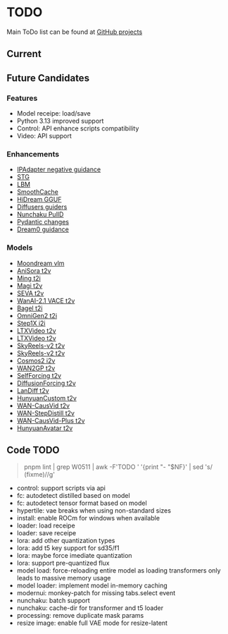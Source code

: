 # TODO

Main ToDo list can be found at [GitHub projects](https://github.com/users/vladmandic/projects)

## Current

## Future Candidates

### Features

- Model receipe: load/save
- Python 3.13 improved support
- Control: API enhance scripts compatibility  
- Video: API support  

### Enhancements

- [IPAdapter negative guidance](https://github.com/huggingface/diffusers/discussions/7167)  
- [STG](https://github.com/huggingface/diffusers/blob/main/examples/community/README.md#spatiotemporal-skip-guidance)  
- [LBM](https://github.com/gojasper/LBM)  
- [SmoothCache](https://github.com/huggingface/diffusers/issues/11135)  
- [HiDream GGUF](https://github.com/huggingface/diffusers/pull/11550)  
- [Diffusers guiders](https://github.com/huggingface/diffusers/pull/11311)  
- [Nunchaku PulID](https://github.com/mit-han-lab/nunchaku/pull/274)  
- [Pydantic changes](https://github.com/Cschlaefli/automatic)  
- [Dream0 guidance](https://huggingface.co/ByteDance/DreamO)  

### Models

- [Moondream vlm](https://github.com/vikhyat/moondream)
- [AniSora t2v](https://github.com/bilibili/Index-anisora)  
- [Ming t2i](https://github.com/inclusionAI/Ming)
- [Magi t2v](https://github.com/SandAI-org/MAGI-1)  
- [SEVA t2v](https://github.com/huggingface/diffusers/pull/11440)  
- [WanAI-2.1 VACE t2v](https://huggingface.co/Wan-AI/Wan2.1-VACE-14B)  
- [Bagel t2i](https://github.com/bytedance-seed/bagel)
- [OmniGen2 t2i](https://huggingface.co/OmniGen2/OmniGen2)
- [Step1X i2i](https://github.com/stepfun-ai/Step1X-Edit)
- [LTXVideo t2v](https://github.com/Lightricks/LTX-Video?tab=readme-ov-file#diffusers-integration)
- [LTXVideo t2v](https://github.com/huggingface/diffusers/pull/11516)  
- [SkyReels-v2 t2v](https://github.com/SkyworkAI/SkyReels-V2)
- [SkyReels-v2 t2v](https://github.com/huggingface/diffusers/pull/11518)  
- [Cosmos2 i2v](https://huggingface.co/nvidia/Cosmos-Predict2-2B-Video2World)
- [WAN2GP t2v](https://github.com/deepbeepmeep/Wan2GP)
- [SelfForcing t2v](https://github.com/guandeh17/Self-Forcing)
- [DiffusionForcing t2v](https://github.com/kwsong0113/diffusion-forcing-transformer)
- [LanDiff t2v](https://github.com/landiff/landiff)
- [HunyuanCustom t2v](https://github.com/Tencent-Hunyuan/HunyuanCustom)
- [WAN-CausVid t2v](https://huggingface.co/lightx2v/Wan2.1-T2V-14B-CausVid)
- [WAN-StepDistill t2v](https://huggingface.co/lightx2v/Wan2.1-T2V-14B-StepDistill-CfgDistill)
- [WAN-CausVid-Plus t2v](https://github.com/goatWu/CausVid-Plus/)  
- [HunyuanAvatar t2v](https://huggingface.co/tencent/HunyuanVideo-Avatar)

## Code TODO

> pnpm lint | grep W0511 | awk -F'TODO ' '{print "- "$NF}' | sed 's/ (fixme)//g'
 
- control: support scripts via api
- fc: autodetect distilled based on model
- fc: autodetect tensor format based on model
- hypertile: vae breaks when using non-standard sizes
- install: enable ROCm for windows when available
- loader: load receipe
- loader: save receipe
- lora: add other quantization types
- lora: add t5 key support for sd35/f1
- lora: maybe force imediate quantization
- lora: support pre-quantized flux
- model load: force-reloading entire model as loading transformers only leads to massive memory usage
- model loader: implement model in-memory caching
- modernui: monkey-patch for missing tabs.select event
- nunchaku: batch support
- nunchaku: cache-dir for transformer and t5 loader
- processing: remove duplicate mask params
- resize image: enable full VAE mode for resize-latent
